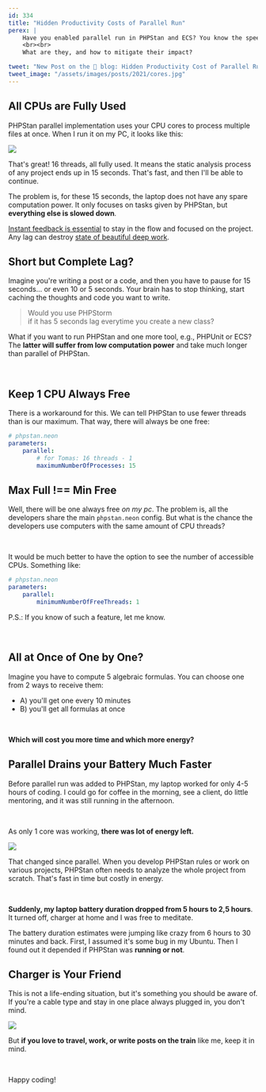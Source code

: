 ```yaml
---
id: 334
title: "Hidden Productivity Costs of Parallel Run"
perex: |
    Have you enabled parallel run in PHPStan and ECS? You know the speed gain is brutal. On the other hand, there are **few hidden costs in developer experience** I haven't faced before.
    <br><br>
    What are they, and how to mitigate their impact?

tweet: "New Post on the 🐘 blog: Hidden Productivity Cost of Parallel Run"
tweet_image: "/assets/images/posts/2021/cores.jpg"
---
```


## All CPUs are Fully Used

PHPStan parallel implementation uses your CPU cores to process multiple files at once. When I run it on my PC, it looks like this:

<img src="/assets/images/posts/2021/hidden_cost_cpu_history.png" class="img-thumbnail mt-3" style="max-width: 38em">

That's great! 16 threads, all fully used. It means the static analysis process of any project ends up in 15 seconds. That's fast, and then I'll be able to continue.

The problem is, for these 15 seconds, the laptop does not have any spare computation power. It only focuses on tasks given by PHPStan, but **everything else is slowed down**.

[Instant feedback is essential](/blog/2020/01/13/why-is-first-instant-feedback-crucial-to-developers/) to stay in the flow and focused on the project. Any lag can destroy [state of beautiful deep work](/blog/2018/09/13/your-brain-is-your-garden/).

## Short but Complete Lag?

Imagine you're writing a post or a code, and then you have to pause for 15 seconds... or even 10 or 5 seconds. Your brain has to stop thinking, start caching the thoughts and code you want to write.

<blockquote class="blockquote text-center mt-3 mb-5">
    Would you use PHPStorm<br>
    if it has 5 seconds lag everytime you create a new class?
</blockquote>

What if you want to run PHPStan and one more tool, e.g., PHPUnit or ECS? The **latter will suffer from low computation power** and take much longer than parallel of PHPStan.

<br>

## Keep 1 CPU Always Free

There is a workaround for this. We can tell PHPStan to use fewer threads than is our maximum. That way, there will always be one free:

```yaml
# phpstan.neon
parameters:
    parallel:
        # for Tomas: 16 threads - 1
        maximumNumberOfProcesses: 15
```

## Max Full !== Min Free

Well, there will be one always free *on my pc*. The problem is, all the developers share the main `phpstan.neon` config. But what is the chance the developers use computers with the same amount of CPU threads?

<br>

It would be much better to have the option to see the number of accessible CPUs. Something like:

```yaml
# phpstan.neon
parameters:
    parallel:
        minimumNumberOfFreeThreads: 1
```

P.S.: If you know of such a feature, let me know.

<br>

## All at Once of One by One?

Imagine you have to compute 5 algebraic formulas. You can choose one from 2 ways to receive them:

* A) you'll get one every 10 minutes
* B) you'll get all formulas at once

<br>

**Which will cost you more time and which more energy?**

## Parallel Drains your Battery Much Faster

Before parallel run was added to PHPStan, my laptop worked for only 4-5 hours of coding. I could go for coffee in the morning, see a client, do little mentoring, and it was still running in the afternoon.

<br>

As only 1 core was working, **there was lot of energy left.**

<img src="/assets/images/posts/2021/cores.jpg" class="img-thumbnail mt-2 mb-4" style="max-width: 27em">

That changed since parallel. When you develop PHPStan rules or work on various projects, PHPStan often needs to analyze the whole project from scratch. That's fast in time but costly in energy.

<br>

**Suddenly, my laptop battery duration dropped from 5 hours to 2,5 hours**. It turned off, charger at home and I was free to meditate.

The battery duration estimates were jumping like crazy from 6 hours to 30 minutes and back. First, I assumed it's some bug in my Ubuntu. Then I found out it depended if PHPStan was **running or not**.

## Charger is Your Friend

This is not a life-ending situation, but it's something you should be aware of. If you're a cable type and stay in one place always plugged in, you don't mind.

<img src="/assets/images/posts/2021/parallel_charger.jpg" class="img-thumbnail mt-4 mb-3" style="max-width: 25em">

But **if you love to travel, work, or write posts on the train** like me, keep it in mind.

<br>

Happy coding!
